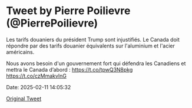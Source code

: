 # Tweet by Pierre Poilievre (@PierrePoilievre)

Les tarifs douaniers du président Trump sont injustifiés. Le Canada doit répondre par des tarifs douanier équivalents sur l'aluminium et l'acier américains. 

Nous avons besoin d'un gouvernement fort qui défendra les Canadiens et mettra le Canada d’abord : https://t.co/tpwQ3N8pkg https://t.co/czMmakvlnG

Date: 2025-02-11 14:05:32

[Original Tweet](https://x.com/PierrePoilievre/status/1889314834228912183)
